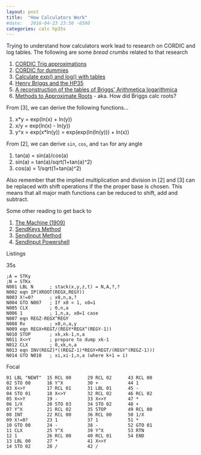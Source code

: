 ```yaml
---
layout: post
title:  "How Calculators Work"
#date:   2016-04-23 23:50 -0500
categories: calc hp35s
---
```

Trying to understand how calculators work lead to research on CORDIC and log tables.  The following are some *bread crumbs* related to that research

1. [CORDIC Trig approximations](https://en.wikipedia.org/wiki/CORDIC)
2. [CORDIC for dummies](http://home.citycable.ch/pierrefleur/Jacques-Laporte/cordic_for_dummies.htm)
2. [Calculate exp() and log() with tables](http://www.quinapalus.com/efunc.html)
3. [Henry Briggs and the HP35](http://home.citycable.ch/pierrefleur/Jacques-Laporte/Briggs%20and%20the%20HP35.htm)
4. [A reconstruction of the tables of Briggs' Arithmetica logarithmica](https://hal.inria.fr/inria-00543939/document)
5. [Methods to Approximate Roots](https://en.wikipedia.org/wiki/Methods_of_computing_square_roots) - aka. How did Briggs calc roots?

From [3], we can derive the following functions...

1. x*y = exp(ln(x) + ln(y))
2. x/y = exp(ln(x) - ln(y))
3. y^x = exp(x*ln(y)) = exp(exp(ln(ln(y))) + ln(x))

From [2], we can derive `sin`, `cos`, and `tan` for any angle

1. tan(a) = sin(a)/cos(a)
2. sin(a) = tan(a)/sqrt(1+tan(a)^2)
3. cos(a) = 1/sqrt(1+tan(a)^2)

Also remember that the implied multiplication and division in [2] and [3] can be replaced with shift operations if the the proper base is chosen.  This means that all major math functions can be reduced to shift, add and subtract.

Some other reading to get back to
1. [The Machine (1909)](http://archive.ncsa.illinois.edu/prajlich/forster.html)
2. [SendKeys Method](https://msdn.microsoft.com/en-us/library/8c6yea83%28v=vs.84%29.aspx)
3. [SendInput Method](https://msdn.microsoft.com/en-us/library/windows/desktop/ms646310%28v=vs.85%29.aspx)
4. [SendInput Powershell](https://www.reddit.com/r/PowerShell/comments/3qk9mc/keyboard_keypress_script/)

Listings

35s

```
;A = STKy
;N = STKx
N001 LBL N      ; stack(x,y,z,t) = N,A,?,?
N002 eqn IP(XROOT(REGX,REGY))
N003 X!=0?      ; x0,n,a,?
N004 GTO N007   ; If x0 < 1, x0=1
N005 CLX        ; 0,n,a
N006 1          ; 1,n,a, x0=1 case
N007 eqn REGZ-REGX^REGY
N008 Rv         ; x0,n,a,y
N009 eqn REGX+REGT/(REGY*REGX^(REGY-1))
N010 STOP       ; xk,xk-1,n,a
N011 X<>Y       ; prepare to dump xk-1
N012 CLX        ; 0,xk,n,a
N013 eqn INV(REGZ)*((REGZ-1)*REGY+REGT/(REGY^(REGZ-1)))
N014 GTO N010   ; xi,xi-1,n,a (where k+1 = i)
```

Focal

```
01 LBL "NEWT"  15 RCL 00      29 RCL 02      43 RCL 00
02 STO 00      16 Y^X         30 +           44 1
03 X<>Y        17 RCL 01      31 LBL 01      45 -
04 STO 01      18 X<>Y        32 RCL 02      46 RCL 02
05 X<>Y        19 -           33 X<>Y        47 *
06 1/X         20 STO 03      34 STO 02      48 +
07 Y^X         21 RCL 02      35 STOP        49 RCL 00
08 INT         22 RCL 00      36 RCL 00      50 1/X
09 X!=0?       23 1           37 1           51 *
10 GTO 00      24 -           38 -           52 GTO 01
11 CLX         25 Y^X         39 Y^X         53 RTN
12 1           26 RCL 00      40 RCL 01      54 END
13 LBL 00      27 *           41 X<>Y
14 STO 02      28 /           42 /
```
